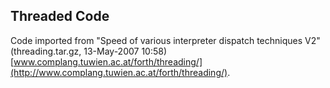 Threaded Code
-------------

Code imported from "Speed of various interpreter dispatch techniques V2" (threading.tar.gz, 13-May-2007 10:58)
[www.complang.tuwien.ac.at/forth/threading/](http://www.complang.tuwien.ac.at/forth/threading/).


 

